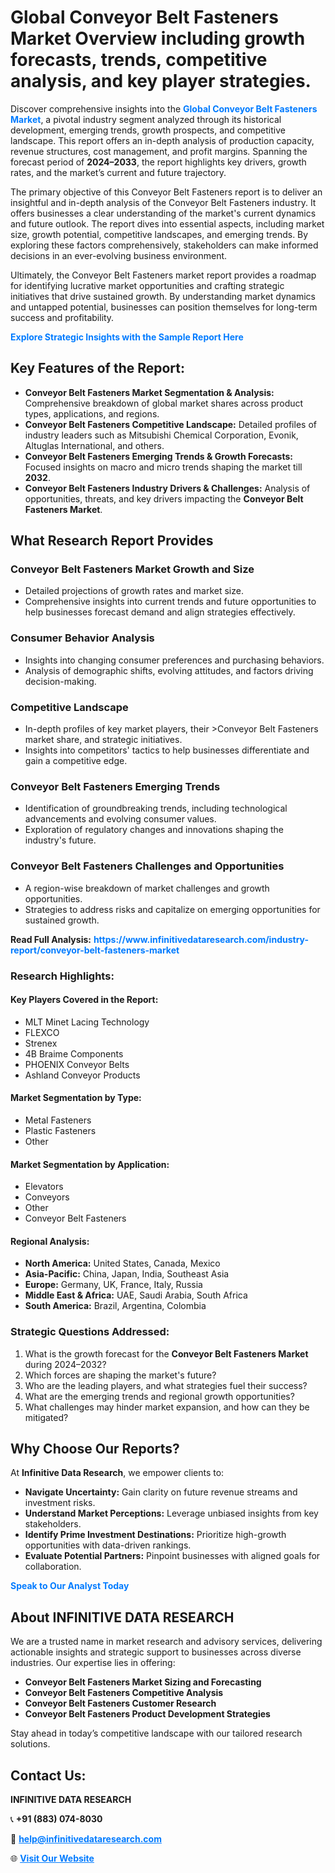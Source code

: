 <h1>Global Conveyor Belt Fasteners Market Overview including growth forecasts, trends, competitive analysis, and key player strategies.</h1>
<p>
Discover comprehensive insights into the 
<a href="https://www.infinitivedataresearch.com/industry-report/conveyor-belt-fasteners-market" rel="dofollow" style="color: #007BFF; text-decoration: none;"><strong>Global Conveyor Belt Fasteners Market</strong></a>, a pivotal industry segment analyzed through its historical development, emerging trends, growth prospects, and competitive landscape. This report offers an in-depth analysis of production capacity, revenue structures, cost management, and profit margins. Spanning the forecast period of <strong>2024–2033</strong>, the report highlights key drivers, growth rates, and the market’s current and future trajectory.
</p>
<p>
The primary objective of this Conveyor Belt Fasteners report is to deliver an insightful and in-depth analysis of the Conveyor Belt Fasteners industry. It offers businesses a clear understanding of the market's current dynamics and future outlook. The report dives into essential aspects, including market size, growth potential, competitive landscapes, and emerging trends. By exploring these factors comprehensively, stakeholders can make informed decisions in an ever-evolving business environment.
</p>
<p>
Ultimately, the Conveyor Belt Fasteners market report provides a roadmap for identifying lucrative market opportunities and crafting strategic initiatives that drive sustained growth. By understanding market dynamics and untapped potential, businesses can position themselves for long-term success and profitability.
</p>
<p>
<a href="https://www.infinitivedataresearch.com/request-sample/reportId=111232" style="color: #007BFF; text-decoration: none;"><strong>Explore Strategic Insights with the Sample Report Here</strong></a>
</p>

<h2>Key Features of the Report:</h2>
<ul>
<li><strong>Conveyor Belt Fasteners Market Segmentation & Analysis:</strong> Comprehensive breakdown of global market shares across product types, applications, and regions.</li>
<li><strong>Conveyor Belt Fasteners Competitive Landscape:</strong> Detailed profiles of industry leaders such as Mitsubishi Chemical Corporation, Evonik, Altuglas International, and others.</li>
<li><strong>Conveyor Belt Fasteners Emerging Trends & Growth Forecasts:</strong> Focused insights on macro and micro trends shaping the market till <strong>2032</strong>.</li>
<li><strong>Conveyor Belt Fasteners Industry Drivers & Challenges:</strong> Analysis of opportunities, threats, and key drivers impacting the <strong>Conveyor Belt Fasteners Market</strong>.</li>
</ul>

<h2>What Research Report Provides</h2>
<h3>Conveyor Belt Fasteners Market Growth and Size</h3>
<ul>
<li>Detailed projections of growth rates and market size.</li>
<li>Comprehensive insights into current trends and future opportunities to help businesses forecast demand and align strategies effectively.</li>
</ul>

<h3>Consumer Behavior Analysis</h3>
<ul>
<li>Insights into changing consumer preferences and purchasing behaviors.</li>
<li>Analysis of demographic shifts, evolving attitudes, and factors driving decision-making.</li>
</ul>

<h3>Competitive Landscape</h3>
<ul>
<li>In-depth profiles of key market players, their >Conveyor Belt Fasteners market share, and strategic initiatives.</li>
<li>Insights into competitors' tactics to help businesses differentiate and gain a competitive edge.</li>
</ul>

<h3>Conveyor Belt Fasteners Emerging Trends</h3>
<ul>
<li>Identification of groundbreaking trends, including technological advancements and evolving consumer values.</li>
<li>Exploration of regulatory changes and innovations shaping the industry's future.</li>
</ul>

<h3>Conveyor Belt Fasteners Challenges and Opportunities</h3>
<ul>
<li>A region-wise breakdown of market challenges and growth opportunities.</li>
<li>Strategies to address risks and capitalize on emerging opportunities for sustained growth.</li>
</ul>
<p><strong>Read Full Analysis:</strong> <a href="https://www.infinitivedataresearch.com/industry-report/conveyor-belt-fasteners-market" rel="dofollow" style="color: #007BFF; text-decoration: none;"><strong>https://www.infinitivedataresearch.com/industry-report/conveyor-belt-fasteners-market</strong></a></p>
<h3>Research Highlights:</h3>
<h4>Key Players Covered in the Report:</h4>
<ul><li>MLT Minet Lacing Technology</li><li>FLEXCO</li><li>Strenex</li><li>4B Braime Components</li><li>PHOENIX Conveyor Belts</li><li>Ashland Conveyor Products</li></ul>
<h4>Market Segmentation by Type:</h4>
<ul><li>Metal Fasteners</li><li>Plastic Fasteners</li><li>Other</li></ul>
<h4>Market Segmentation by Application:</h4>
<ul><li>Elevators</li><li>Conveyors</li><li>Other</li><li>Conveyor Belt Fasteners</li></ul>

<h4>Regional Analysis:</h4>
<ul>
<li><strong>North America:</strong> United States, Canada, Mexico</li>
<li><strong>Asia-Pacific:</strong> China, Japan, India, Southeast Asia</li>
<li><strong>Europe:</strong> Germany, UK, France, Italy, Russia</li>
<li><strong>Middle East & Africa:</strong> UAE, Saudi Arabia, South Africa</li>
<li><strong>South America:</strong> Brazil, Argentina, Colombia</li>
</ul>

<h3>Strategic Questions Addressed:</h3>
<ol>
<li>What is the growth forecast for the <strong>Conveyor Belt Fasteners Market</strong> during 2024–2032?</li>
<li>Which forces are shaping the market's future?</li>
<li>Who are the leading players, and what strategies fuel their success?</li>
<li>What are the emerging trends and regional growth opportunities?</li>
<li>What challenges may hinder market expansion, and how can they be mitigated?</li>
</ol>

<h2>Why Choose Our Reports?</h2>
<p>At <strong>Infinitive Data Research</strong>, we empower clients to:</p>
<ul>
<li><strong>Navigate Uncertainty:</strong> Gain clarity on future revenue streams and investment risks.</li>
<li><strong>Understand Market Perceptions:</strong> Leverage unbiased insights from key stakeholders.</li>
<li><strong>Identify Prime Investment Destinations:</strong> Prioritize high-growth opportunities with data-driven rankings.</li>
<li><strong>Evaluate Potential Partners:</strong> Pinpoint businesses with aligned goals for collaboration.</li>
</ul>
<p><a href="https://www.infinitivedataresearch.com/industry-report/conveyor-belt-fasteners-market" rel="dofollow" style="color: #007BFF; text-decoration: none;"><strong>Speak to Our Analyst Today</strong></a></p>

<h2>About INFINITIVE DATA RESEARCH</h2>
<p>We are a trusted name in market research and advisory services, delivering actionable insights and strategic support to businesses across diverse industries. Our expertise lies in offering:</p>
<ul>
<li><strong>Conveyor Belt Fasteners Market Sizing and Forecasting</strong></li>
<li><strong>Conveyor Belt Fasteners Competitive Analysis</strong></li>
<li><strong>Conveyor Belt Fasteners Customer Research</strong></li>
<li><strong>Conveyor Belt Fasteners Product Development Strategies</strong></li>
</ul>
<p>Stay ahead in today’s competitive landscape with our tailored research solutions.</p>

<h2>Contact Us:</h2>
<p><strong>INFINITIVE DATA RESEARCH</strong></p>
<p>📞 <strong>+91 (883) 074-8030</strong></p>
<p>📧 <strong><a href="mailto:help@infinitivedataresearch.com" style="color: #007BFF;">help@infinitivedataresearch.com</a></strong></p>
<p>🌐 <strong><a href="https://www.infinitivedataresearch.com" rel="dofollow" style="color: #007BFF;">Visit Our Website</a></strong></p>